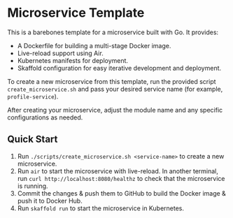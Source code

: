 # Microservice Template

This is a barebones template for a microservice built with Go. It provides:

- A Dockerfile for building a multi-stage Docker image.
- Live-reload support using Air.
- Kubernetes manifests for deployment.
- Skaffold configuration for easy iterative development and deployment.

To create a new microservice from this template, run the provided script `create_microservice.sh` and pass your desired service name (for example, `profile-service`).

After creating your microservice, adjust the module name and any specific configurations as needed.

## Quick Start

1. Run `./scripts/create_microservice.sh <service-name>` to create a new microservice.
2. Run `air` to start the microservice with live-reload. In another terminal, run `curl http://localhost:8080/healthz` to check that the microservice is running.
3. Commit the changes & push them to GitHub to build the Docker image & push it to Docker Hub.
4. Run `skaffold run` to start the microservice in Kubernetes.
